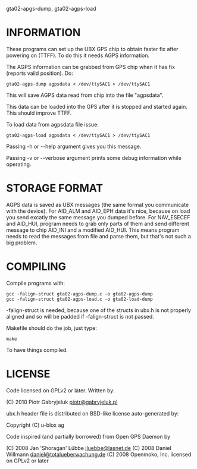 gta02-apgs-dump, gta02-agps-load

INFORMATION
===========

These programs can set up the UBX GPS chip to obtain
faster fix after powering on (TTFF). To do this it
needs AGPS information.

The AGPS information can be grabbed from GPS chip
when it has fix (reports valid position). Do:

    gta02-agps-dump agpsdata < /dev/ttySAC1 > /dev/ttySAC1

This will save AGPS data read from chip into the
file "agpsdata".

This data can be loaded into the GPS after it is
stopped and started again. This should improve TTFF.

To load data from agpsdata file issue:

    gta02-agps-load agpsdata < /dev/ttySAC1 > /dev/ttySAC1

Passing -h or --help argument gives you this message.

Passing -v or --verbose argument prints some debug
information while operating.

STORAGE FORMAT
==============

AGPS data is saved as UBX messages (the same format
you communicate with the device). For AID_ALM and
AID_EPH data it's nice, because on load you send
excatly the same message you dumped before. For
NAV_ESECEF and AID_HUI, program needs to grab only
parts of them and send different message to chip
AID_INI and a modified AID_HUI. This means program
needs to read the messages from file and parse them,
but that's not such a big problem.

COMPILING
=========

Compile programs with:

    gcc -falign-struct gta02-agps-dump.c -o gta02-agps-dump
    gcc -falign-struct gta02-agps-load.c -o gta02-load-dump

-falign-struct is needed, because one of the structs
in ubx.h is not properly aligned and so will be
padded if -falign-struct is not passed.

Makefile should do the job, just type:

    make

To have things compiled.

LICENSE
=======

Code licensed on GPLv2 or later. Written by:

(C) 2010 Piotr Gabryjeluk <piotr@gabryjeluk.pl>

ubx.h header file is distributed on BSD-like license
auto-generated by:

Copyright (C) u-blox ag

Code inspired (and partially borrowed) from
Open GPS Daemon by

(C) 2008 Jan 'Shoragan' Lübbe <jluebbe@lasnet.de>
(C) 2008 Daniel Willmann <daniel@totalueberwachung.de>
(C) 2008 Openmoko, Inc.
licensed on GPLv2 or later
